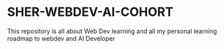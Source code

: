 # SHER-WEBDEV-AI-COHORT
This repository is all about Web Dev learning and all my personal learning roadmap to webdev and AI Developer
